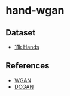 # hand-wgan

## Dataset
- [11k Hands](https://sites.google.com/view/11khands)

## References

- [WGAN](https://arxiv.org/abs/1701.07875)
- [DCGAN](https://arxiv.org/abs/1511.06434)

